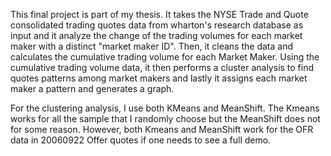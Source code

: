 This final project is part of my thesis. It takes the NYSE Trade and Quote consolidated trading quotes data from wharton's research database as input and it analyze the change of the trading volumes for each market maker with a distinct "market maker ID". Then, it cleans the data and calculates the cumulative trading volume for each Market Maker. Using the cumulative trading volume data, it then performs a cluster analysis to find quotes patterns among market makers and lastly it assigns each market maker a pattern and generates a graph. 

For the clustering analysis, I use both KMeans and MeanShift. The Kmeans works for all the sample that I randomly choose but the MeanShift does not for some reason. However, both Kmeans and MeanShift work for the OFR data in 20060922 Offer quotes if one needs to see a full demo.



